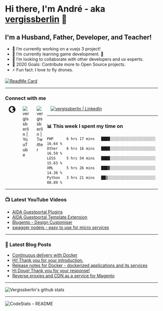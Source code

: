 # Hi there, I'm André - aka [vergissberlin][website] 👋

## I'm a Husband, Father, Developer, and Teacher!

- 🔭 I’m currently working on a vuejs 3 project!
- 🌱 I’m currently learning game development. 🤣
- 👯 I’m looking to collaborate with other developers and ux experts.
- 🥅 2020 Goals: Contribute more to Open Source projects.
- ⚡ Fun fact: I love to fly drones.

[![ReadMe Card](https://github-readme-stats.vercel.app/api/pin/?username=vergissberlin&repo=resume&hide_border=true)](https://github.com/vergissberlin/resume)

---

### Connect with me

[<img align="left" hspace="12" alt="vergissberlin.cocdm" width="22px" src="https://raw.githubusercontent.com/iconic/open-iconic/master/svg/globe.svg" />][website]
[<img align="left" hspace="12" alt="vergissberlin | YouTube" width="22px" src="https://cdn.jsdelivr.net/npm/simple-icons@v3/icons/youtube.svg" />][youtube]
[<img align="left" hspace="12" alt="vergissberlin | Twitter" width="22px" src="https://cdn.jsdelivr.net/npm/simple-icons@v3/icons/twitter.svg" />][twitter]
[<img hspace="12" alt="vergissberlin | LinkedIn" width="22px" src="https://cdn.jsdelivr.net/npm/simple-icons@v3/icons/linkedin.svg" />][linkedin]

---

### 📊 This week I spent my time on

<!--START_SECTION:waka-->
```text
PHP      6 hrs 17 mins   ████░░░░░░░░░░░░░░░░░░░░░   16.64 % 
Other    6 hrs 16 mins   ████░░░░░░░░░░░░░░░░░░░░░   16.59 % 
LESS     5 hrs 54 mins   ████░░░░░░░░░░░░░░░░░░░░░   15.63 % 
XML      5 hrs 26 mins   ███▓░░░░░░░░░░░░░░░░░░░░░   14.38 % 
Python   3 hrs 21 mins   ██▒░░░░░░░░░░░░░░░░░░░░░░   08.89 % 
```
<!--END_SECTION:waka-->

<!-- START_SECTION:codestats -->
<!-- END_SECTION:codestats -->

---

### 📺 Latest YouTube Videos
<!-- YOUTUBE:START -->
- [AIDA Guestportal Plugins](https://www.youtube.com/watch?v=7vU7JHyaHzk)
- [AIDA Guestportal Template Extension](https://www.youtube.com/watch?v=Apzdbva7RP0)
- [Blugento  - Design Customiser](https://www.youtube.com/watch?v=UPuw77kYkqk)
- [swagger nodejs - easy to use for micro services](https://www.youtube.com/watch?v=besBSUVCSBc)
<!-- YOUTUBE:END -->

---

### 📕 Latest Blog Posts
<!-- BLOG-POST-LIST:START -->
- [Continuous delivery with Docker](https://medium.com/@andre.lademann/continuous-delivery-with-docker-91e3ed8188ad?source=rss-25031e672016------2)
- [Hi! Thank you for your introduction.](https://medium.com/@andre.lademann/hi-thank-you-for-your-introduction-d001b24c5173?source=rss-25031e672016------2)
- [Release notes for Docker - dockerized applications and its services](https://medium.com/blugento/release-notes-for-docker-dockerized-applications-and-its-services-4c92b254ab2?source=rss-25031e672016------2)
- [Hi Doug! Thank you for your response!](https://medium.com/@andre.lademann/hi-doug-thank-you-for-your-response-ab71c2a3a387?source=rss-25031e672016------2)
- [Reverse proxies and CDN as a service for Magento](https://medium.com/blugento/reverse-proxies-and-cdn-as-a-service-for-magento-4b0ad0d77b1?source=rss-25031e672016------2)
<!-- BLOG-POST-LIST:END -->

---

![Vergissberlin's github stats](https://github-readme-stats.vercel.app/api?username=vergissberlin&show_icons=true&hide_border=true)

[website]: https://andrelademann.de
[twitter]: https://twitter.com/vergissberlin
[youtube]: https://youtube.com/vergissberlin
[linkedin]: https://linkedin.com/in/andre-lademann/

---

![CodeStats – README](https://github.com/vergissberlin/vergissberlin/workflows/CodeStats%20%E2%80%93%20README/badge.svg)
